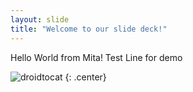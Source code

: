 ```yaml
---
layout: slide
title: "Welcome to our slide deck!"
---
```


Hello World from Mita!
Test Line for demo 

![droidtocat](https://octodex.github.com/images/droidtocat.png)
{: .center}
